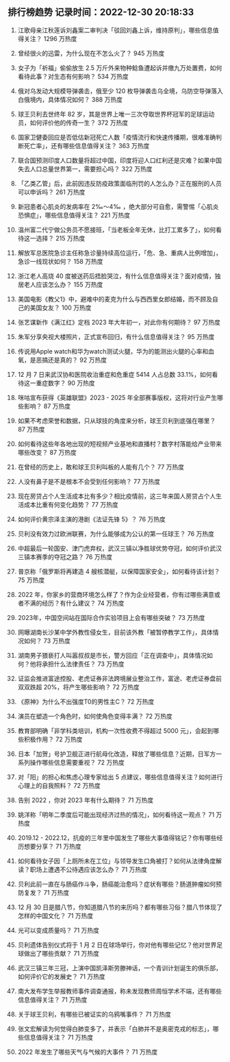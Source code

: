 
## 排行榜趋势 记录时间：2022-12-30 20:18:33
  
  1. 江歌母亲江秋莲诉刘鑫案二审判决「驳回刘鑫上诉，维持原判」，哪些信息值得关注？ 1296 万热度
    
  2. 曾经很火的迅雷，为什么现在不怎么火了？ 945 万热度
    
  3. 女子为「祈福」偷偷放生 2.5 万斤外来物种鲶鱼遭起诉并缴九万处置费，如何看待此事？对生态有何影响？ 534 万热度
    
  4. 俄对乌发动大规模导弹袭击，俄至少 120 枚导弹袭击乌全境，乌防空导弹落入白俄境内，具体情况如何？ 388 万热度
    
  5. 球王贝利去世终年 82 岁，其是世界上唯一三次夺取世界杯冠军的足球运动员，如何评价他的传奇一生？ 372 万热度
    
  6. 国家卫健委回应是否低估新冠死亡人数「疫情流行和快速传播期，很难准确判断死亡率」，还有哪些信息值得关注？ 363 万热度
    
  7. 联合国预测印度人口数量将超过中国，印度将迎人口红利还是灾难？如果中国失去人口总量世界第一，需要担心吗？ 322 万热度
    
  8. 「乙类乙管」后，此前因违反防疫政策面临刑罚的人怎么办？正在服刑的人员可以申诉吗？ 261 万热度
    
  9. 新冠患者心肌炎的发病率在 2‰～4‰ ，绝大部分可自愈，需警惕「心肌炎恐惧症」，哪些信息值得关注？ 221 万热度
    
  10. 温州富二代宁做公务员不愿接班，「当老板全年无休，比打工累多了」，如何看待这一选择？ 215 万热度
    
  11. 解放军总医院急诊主任称急诊量持续高位运行，「危、急、重病人比例增加」，急诊一线现状如何？ 158 万热度
    
  12. 浙江老人高烧 40 度被送药后捂脸哭泣，有什么信息值得关注？面对疫情，独居老人应该怎么办？ 155 万热度
    
  13. 美国电影《教父1》中，避难中的麦克为什么与西西里女郎结婚，而不顾及自己的美国女友？ 100 万热度
    
  14. 张艺谋新作《满江红》定档 2023 年大年初一，对此你有何期待？ 97 万热度
    
  15. 朱军分享央视大楼照片，正式宣布回归，有什么信息值得关注？ 95 万热度
    
  16. 传说用Apple watch和华为watch测试火腿，华为的能测出火腿的心率和血氧，是恶搞还是真的？ 92 万热度
    
  17. 12 月 7 日来武汉协和医院收治重症和危重症 5414 人占总数 33.1%，如何看待这一重症数字？ 90 万热度
    
  18. 咪咕宣布获得《英雄联盟》2023 - 2025 年全部赛事版权，这将对行业产生哪些影响？ 87 万热度
    
  19. 如果不考虑荣誉和数据，只从球技的角度来分析，球王贝利到底强在哪里？ 87 万热度
    
  20. 如何看待这些年各地出现的短视频产业基地和直播村？数字村落能给产业带来哪些改变？ 87 万热度
    
  21. 在曾经的历史上，敢和球王贝利叫板的人能有几个？ 77 万热度
    
  22. 人没有鼻子是不是根本不会受到任何影响？ 77 万热度
    
  23. 现在房贷占个人生活成本比有多少？相比疫情前，这三年来国人房贷占个人生活成本比重有何变化趋势？ 77 万热度
    
  24. 如何评价黄宗泽主演的港剧《法证先锋 5》？ 76 万热度
    
  25. 贝利没有效力过欧洲联赛，为什么能够成为公认的第一任球王？ 76 万热度
    
  26. 中超最后一轮国安、津门虎弃权，武汉三镇以净胜球优势夺冠，如何评价武汉三镇本赛季的夺冠之路？ 76 万热度
    
  27. 普京称「俄罗斯将再建造 4 艘核潜艇，以保障国家安全」，如何看待该计划？ 75 万热度
    
  28. 2022 年，你家乡的营商环境怎么样了？作为企业经营者，你有过哪些满意或者不满的经历？有什么建议？ 74 万热度
    
  29. 2023年，中国空间站在国际合作实验项目上会有哪些突破？ 73 万热度
    
  30. 网曝湖南长沙某中学外教性侵女生，目前该外教「被暂停教学工作」，具体情况如何？ 73 万热度
    
  31. 湖南男子猥亵打人叫嚣叔叔是市长，警方回应「正在调查中」，具体情况如何？他将承担什么法律责任？ 73 万热度
    
  32. 证监会推进富途控股、老虎证券非法跨境展业整治工作，富途、老虎证券盘前双双跌超 20%，将产生哪些影响？ 72 万热度
    
  33. 《原神》为什么不出强度T0的男性主C？ 72 万热度
    
  34. 演员在塑造一个角色时，如何使角色变得丰满？ 72 万热度
    
  35. 教育部明确「非学科类培训，机构一次性收费不得超过 5000 元」，会起到哪些积极作用？ 72 万热度
    
  36. 日本「加贺」号护卫舰正进行航母化改造，释放了哪些信息？近期，日军方一系列操作哪些信息需要重视？ 72 万热度
    
  37. 对「阳」的担心和焦虑心理专家给出 5 点建议，哪些信息值得关注？如何进行心理上的自我照料？ 72 万热度
    
  38. 告别 2022 ，你对 2023 年有什么期待？ 71 万热度
    
  39. 姚洋称「明年二季度后可能出现经济过热的情况」，如何看待这一观点？ 71 万热度
    
  40. 2019.12 - 2022.12，抗疫的三年里中国发生了哪些大事值得铭记？你有哪些经历想要分享？ 71 万热度
    
  41. 如何看待女子因「上厕所未在工位」与领导发生口角被打？如何从法律角度解读？职场上遭遇不公待遇应该怎么办？ 71 万热度
    
  42. 贝利此前一直在与肠癌作斗争，肠癌能治愈吗？症状有哪些？肠道肿瘤如何预防复发？ 71 万热度
    
  43. 12 月 30 日是腊八节，你知道腊八节的来历吗？都有哪些习俗？腊八节体现了怎样的中国文化？ 71 万热度
    
  44. 光可以变成质量吗？ 71 万热度
    
  45. 贝利遗体告别仪式将于 1 月 2 日在球场举行，你对他有哪些记忆？他对世界足球做出了哪些贡献？ 71 万热度
    
  46. 武汉三镇三年三冠，上演中国凯泽斯劳滕神话，一个青训计划诞生的俱乐部，如何评价它的发展史？ 71 万热度
    
  47. 南大发布学生举报教师事件调查通报，称未发现教师周恒学术不端，还有哪些信息值得关注？ 71 万热度
    
  48. 关于球王贝利，有哪些已被证实的乌鸦嘴事件？ 71 万热度
    
  49. 张文宏解读为何觉得白肺变多了，并表示「白肺并不是奥密克戎的标志」，哪些信息值得关注？ 71 万热度
    
  50. 2022 年发生了哪些天气与气候的大事件？ 71 万热度
    